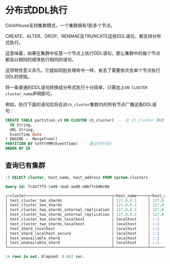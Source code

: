 # 分布式DDL执行

ClickHouse支持集群模式，一个集群拥有1到多个节点。

CREATE、ALTER、DROP、RENMAE及TRUNCATE这些DDL语句，都支持分布式执行。

这意味着，如果在集群中任意一个节点上执行DDL语句，那么集群中的每个节点都会以相同的顺序执行相同的语句。

这项特性意义非凡，它就如同批处理命令一样，省去了需要依次去单个节点执行DDL的烦恼。

将一条普通的DDL语句转换成分布式执行十分简单，只需加上`ON CLUSTER cluster_name`声明即可。

例如，执行下面的语句后将会对`ch_cluster`集群内的所有节点广播这条DDL语句：

```sql
CREATE TABLE partition_v3 ON CLUSTER ch_cluster(  -- 在 ch_cluster 集群上执行
  ID String,
  URL String,
  EventTime Date
) ENGINE =  MergeTree()
PARTITION BY toYYYYMM(EventTime)  -- 通过月份分区
ORDER BY ID
```

## 查询已有集群

```sql
:) SELECT cluster, host_name, host_address FROM system.clusters

Query id: fcd377f5-6a49-4ba5-aed8-e86f7cb96c0b

┌─cluster──────────────────────────────────────┬─host_name─────┬─host_address──┐
│ test_cluster_two_shards                      │ 127.0.0.1     │ 127.0.0.1     │
│ test_cluster_two_shards                      │ 127.0.0.2     │ 127.0.0.2     │
│ test_cluster_two_shards_internal_replication │ 127.0.0.1     │ 127.0.0.1     │
│ test_cluster_two_shards_internal_replication │ 127.0.0.2     │ 127.0.0.2     │
│ test_cluster_two_shards_localhost            │ localhost     │ ::1           │
│ test_cluster_two_shards_localhost            │ localhost     │ ::1           │
│ test_shard_localhost                         │ localhost     │ ::1           │
│ test_shard_localhost_secure                  │ localhost     │ ::1           │
│ test_unavailable_shard                       │ localhost     │ ::1           │
│ test_unavailable_shard                       │ localhost     │ ::1           │
└──────────────────────────────────────────────┴───────────────┴───────────────┘

14 rows in set. Elapsed: 0.002 sec.
```
